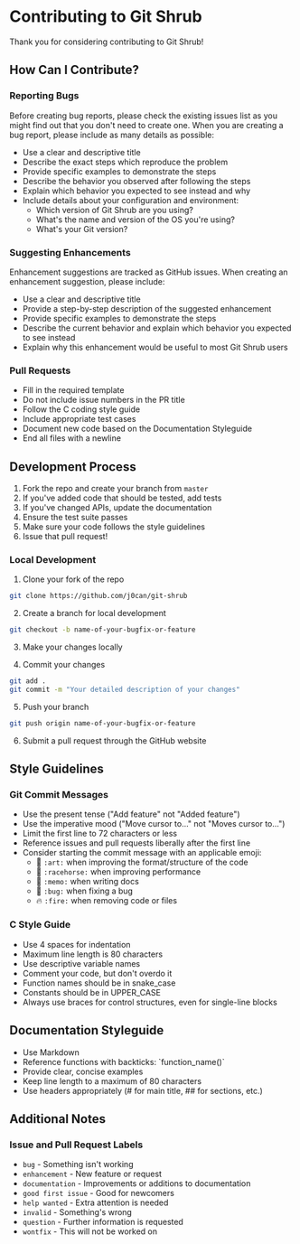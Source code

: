 # Contributing to Git Shrub

Thank you for considering contributing to Git Shrub!


## How Can I Contribute?

### Reporting Bugs

Before creating bug reports, please check the existing issues list as you might find out that you don't need to create one. When you are creating a bug report, please include as many details as possible:

* Use a clear and descriptive title
* Describe the exact steps which reproduce the problem
* Provide specific examples to demonstrate the steps
* Describe the behavior you observed after following the steps
* Explain which behavior you expected to see instead and why
* Include details about your configuration and environment:
  * Which version of Git Shrub are you using?
  * What's the name and version of the OS you're using?
  * What's your Git version?

### Suggesting Enhancements

Enhancement suggestions are tracked as GitHub issues. When creating an enhancement suggestion, please include:

* Use a clear and descriptive title
* Provide a step-by-step description of the suggested enhancement
* Provide specific examples to demonstrate the steps
* Describe the current behavior and explain which behavior you expected to see instead
* Explain why this enhancement would be useful to most Git Shrub users

### Pull Requests

* Fill in the required template
* Do not include issue numbers in the PR title
* Follow the C coding style guide
* Include appropriate test cases
* Document new code based on the Documentation Styleguide
* End all files with a newline

## Development Process

1. Fork the repo and create your branch from `master`
2. If you've added code that should be tested, add tests
3. If you've changed APIs, update the documentation
4. Ensure the test suite passes
5. Make sure your code follows the style guidelines
6. Issue that pull request!

### Local Development

1. Clone your fork of the repo
```bash
git clone https://github.com/j0can/git-shrub
```

2. Create a branch for local development
```bash
git checkout -b name-of-your-bugfix-or-feature
```

3. Make your changes locally

4. Commit your changes
```bash
git add .
git commit -m "Your detailed description of your changes"
```

5. Push your branch
```bash
git push origin name-of-your-bugfix-or-feature
```

6. Submit a pull request through the GitHub website

## Style Guidelines

### Git Commit Messages

* Use the present tense ("Add feature" not "Added feature")
* Use the imperative mood ("Move cursor to..." not "Moves cursor to...")
* Limit the first line to 72 characters or less
* Reference issues and pull requests liberally after the first line
* Consider starting the commit message with an applicable emoji:
    * 🎨 `:art:` when improving the format/structure of the code
    * 🐎 `:racehorse:` when improving performance
    * 📝 `:memo:` when writing docs
    * 🐛 `:bug:` when fixing a bug
    * 🔥 `:fire:` when removing code or files

### C Style Guide

* Use 4 spaces for indentation
* Maximum line length is 80 characters
* Use descriptive variable names
* Comment your code, but don't overdo it
* Function names should be in snake_case
* Constants should be in UPPER_CASE
* Always use braces for control structures, even for single-line blocks

## Documentation Styleguide

* Use Markdown
* Reference functions with backticks: \`function_name()\`
* Provide clear, concise examples
* Keep line length to a maximum of 80 characters
* Use headers appropriately (# for main title, ## for sections, etc.)

## Additional Notes

### Issue and Pull Request Labels

* `bug` - Something isn't working
* `enhancement` - New feature or request
* `documentation` - Improvements or additions to documentation
* `good first issue` - Good for newcomers
* `help wanted` - Extra attention is needed
* `invalid` - Something's wrong
* `question` - Further information is requested
* `wontfix` - This will not be worked on 